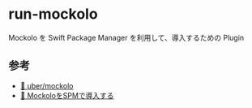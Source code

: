 # run-mockolo
Mockolo を Swift Package Manager を利用して、導入するための Plugin

## 参考

- [🔗 uber/mockolo](https://github.com/uber/mockolo)
- [🔗 MockoloをSPMで導入する](https://qiita.com/stotic-dev/items/e799f03d59d1c4ac0aac)
